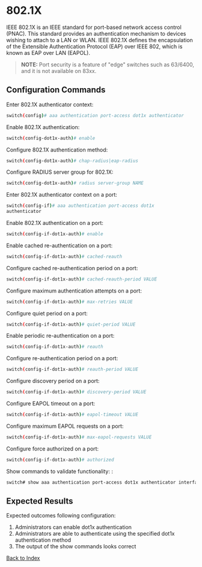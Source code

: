 
# 802.1X 

IEEE 802.1X is an IEEE standard for port-based network access control (PNAC). This standard provides an authentication mechanism to devices wishing to attach to a LAN or WLAN. IEEE 802.1X defines the encapsulation of the Extensible Authentication Protocol (EAP) over IEEE 802, which is known as EAP over LAN (EAPOL). 

> **NOTE:** Port security is a feature of "edge" switches such as 63/6400, and it is not available on 83xx.

## Configuration Commands

Enter 802.1X authenticator context: 

```bash
switch(config)# aaa authentication port-access dot1x authenticator
```

Enable 802.1X authentication: 

```bash
switch(config-dot1x-auth)# enable
```

Configure 802.1X authentication method: 

```bash
switch(config-dot1x-auth)# chap-radius|eap-radius
```

Configure RADIUS server group for 802.1X: 

```bash
switch(config-dot1x-auth)# radius server-group NAME
```

Enter 802.1X authenticator context on a port: 

```bash
switch(config-if)# aaa authentication port-access dot1x 
authenticator
```

Enable 802.1X authentication on a port: 

```bash
switch(config-if-dot1x-auth)# enable
```

Enable cached re-authentication on a port: 

```bash
switch(config-if-dot1x-auth)# cached-reauth
```

Configure cached re-authentication period on a port: 

```bash
switch(config-if-dot1x-auth)# cached-reauth-period VALUE
```

Configure maximum authentication attempts on a port: 

```bash
switch(config-if-dot1x-auth)# max-retries VALUE
```

Configure quiet period on a port: 

```bash
switch(config-if-dot1x-auth)# quiet-period VALUE
```

Enable periodic re-authentication on a port: 

```bash
switch(config-if-dot1x-auth)# reauth
```

Configure re-authentication period on a port: 

```bash
switch(config-if-dot1x-auth)# reauth-period VALUE
```

Configure discovery period on a port: 

```bash
switch(config-if-dot1x-auth)# discovery-period VALUE
```

Configure EAPOL timeout on a port: 

```bash
switch(config-if-dot1x-auth)# eapol-timeout VALUE
```

Configure maximum EAPOL requests on a port: 

```bash
switch(config-if-dot1x-auth)# max-eapol-requests VALUE
```

Configure force authorized on a port: 

```bash
switch(config-if-dot1x-auth)# authorized
```

Show commands to validate functionality: : 

```bash
switch# show aaa authentication port-access dot1x authenticator interface <IFACE|all> <port-statistics|client-status> [mac MAC-ADDR]
```

## Expected Results 

Expected outcomes following configuration:

1. Administrators can enable dot1x authentication
1. Administrators are able to authenticate using the specified dot1x authentication method
1. The output of the show commands looks correct 


[Back to Index](index.md)